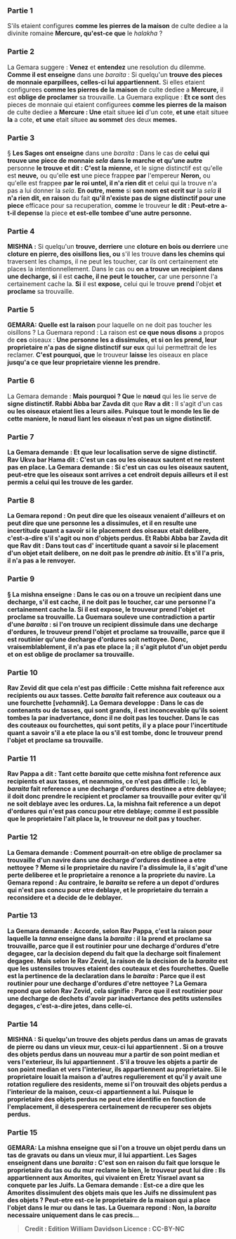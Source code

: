
### Partie 1
S'ils etaient configures <b>comme les pierres de la maison</b> de culte dediee a la divinite romaine <b>Mercure, qu'est-ce que</b> le <i>halakha</i> ?

### Partie 2
La Gemara suggere : <b>Venez</b> et <b>entendez</b> une resolution du dilemme. <b>Comme il est enseigne</b> dans une <i>baraita</i> : Si quelqu'un <b>trouve des pieces de monnaie eparpillees, celles-ci lui appartiennent.</b> Si elles etaient configurees <b>comme les pierres de la maison</b> de culte dediee a <b>Mercure,</b> il est <b>oblige de proclamer</b> sa trouvaille. La Guemara explique : <b>Et ce sont</b> des pieces de monnaie qui etaient configurees <b>comme les pierres de la maison</b> de culte dediee a <b>Mercure : Une</b> etait situee <b>ici</b> d'un cote, <b>et une</b> etait situee <b>la</b> a cote, <b>et une</b> etait situee <b>au sommet</b> des deux <b>memes.</b>

### Partie 3
§ <b>Les Sages ont enseigne</b> dans une <i>baraita</i> : Dans le cas de <b>celui qui trouve une piece de monnaie <i>sela</i></b> <b>dans le marche et qu'une autre</b> personne <b>le trouve et dit : C'est la mienne,</b> et le signe distinctif est qu'elle est <b>neuve,</b> ou qu'elle <b>est</b> une piece frappee <b>par</b> l'empereur <b>Neron,</b> ou qu'elle est frappee <b>par le roi untel, il n'a rien dit</b> et celui qui la trouve n'a pas a lui donner la <i>sela</i>. <b>En outre, meme</b> si <b>son nom est ecrit sur</b> la <i>sela</i> <b>il n'a rien dit, en raison</b> du fait <b>qu'il n'existe pas de signe distinctif pour une piece</b> efficace pour sa recuperation, <b>comme</b> le trouveur <b>le dit : Peut-etre a-t-il depense</b> la piece <b>et est-elle tombee d'une autre personne.</b>

### Partie 4
<strong>MISHNA :</strong> Si quelqu'un <b>trouve, derriere</b> une <b>cloture en bois ou derriere</b> une <b>cloture en pierre, des oisillons lies, ou</b> s'il les trouve <b>dans les chemins qui</b> traversent les champs, il ne peut les toucher,</b> car ils ont certainement ete places la intentionnellement. Dans le cas ou <b>on a trouve un recipient dans une decharge, si</b> il est <b>cache, il ne peut le toucher,</b> car une personne l'a certainement cache la. <b>Si</b> il est <b>expose,</b> celui qui le trouve <b>prend</b> l'objet <b>et proclame</b> sa trouvaille.

### Partie 5
<strong>GEMARA:</strong> <b>Quelle est la raison</b> pour laquelle on ne doit pas toucher les oisillons ? La Guemara repond : La raison est <b>ce que nous disons</b> a propos de <b>ces</b> oiseaux : <b>Une personne les a dissimules, et si on les prend, leur proprietaire n'a pas de signe distinctif sur eux</b> qui lui permettrait de les reclamer. <b>C'est pourquoi, que</b> le trouveur <b>laisse</b> les oiseaux en place <b>jusqu'a ce que leur proprietaire vienne les prendre.</b>

### Partie 6
La Gemara demande : <b>Mais pourquoi ? Que</b> le <b>nœud</b> qui les lie serve de <b>signe distinctif. Rabbi Abba bar Zavda dit</b> que <b>Rav a dit :</b> Il s'agit d'un cas <b>ou les oiseaux etaient <b>lies a leurs ailes. Puisque tout le monde les lie</b> de <b>cette</b> maniere, le nœud liant les oiseaux n'est pas un signe distinctif.

### Partie 7
La Gemara demande : <b>Et que</b> leur <b>localisation</b> serve de <b>signe distinctif. Rav Ukva bar Hama dit :</b> C'est un cas <b>ou</b> les oiseaux <b>sautent</b> et ne restent pas en place. La Gemara demande : <b>Si</b> c'est un cas <b>ou</b> les oiseaux <b>sautent,</b> peut-etre que les oiseaux <b>sont arrives</b> a cet endroit <b>depuis ailleurs et</b> il <b>est permis</b> a celui qui les trouve de les garder.

### Partie 8
La Gemara repond : <b>On peut dire que</b> les oiseaux <b>venaient d'ailleurs et on peut dire</b> que <b>une personne les a dissimules, et</b> il en resulte <b>une incertitude</b> quant a savoir si le <b>placement</b> des oiseaux etait delibere, c'est-a-dire s'il s'agit ou non d'objets perdus. <b>Et Rabbi Abba bar Zavda dit</b> que <b>Rav dit :</b> Dans <b>tout</b> cas d' <b>incertitude</b> quant a savoir si le <b>placement</b> d'un objet etait delibere, on <b>ne doit pas le prendre</b> <b><i>ab initio</i>. Et s'il l'a pris</b>, il n'a pas a le <b>renvoyer</b>.

### Partie 9
§ La mishna enseigne : Dans le cas ou <b>on a trouve un recipient dans une decharge, s'il</b> est <b>cache, il ne doit pas le toucher,</b> car une personne l'a certainement cache la. <b>Si</b> il est <b>expose,</b> le trouveur <b>prend</b> l'objet <b>et proclame</b> sa trouvaille. La Guemara <b>souleve une contradiction</b> a partir d'une <i>baraita</i> : si l'on <b>trouve un recipient dissimule dans une decharge d'ordures,</b> le trouveur <b>prend</b> l'objet <b>et proclame</b> sa trouvaille, <b>parce que</b> il est <b>routinier</b> qu'une <b>decharge d'ordures soit nettoyee. </b> Donc, vraisemblablement, il n'a pas ete place la ; il s'agit plutot d'un objet perdu et on est oblige de proclamer sa trouvaille.

### Partie 10
<b>Rav Zevid dit</b> que cela n'est <b>pas difficile : Cette</b> mishna fait reference <b>aux recipients ou aux tasses. Cette</b> <i>baraita</i> fait reference <b>aux couteaux ou a une fourchette [<i>vehamnik</i>].</b> La Gemara developpe : <b>Dans</b> le cas de <b>contenants ou de tasses,</b> qui sont grands, il est inconcevable qu'ils soient tombes la par inadvertance, donc <b>il ne doit pas les toucher</b>. <b>Dans</b> le cas des <b>couteaux ou fourchettes,</b> qui sont petits, il y a place pour l'incertitude quant a savoir s'il a ete place la ou s'il est tombe, donc le trouveur <b>prend</b> l'objet <b>et proclame</b> sa trouvaille.

### Partie 11
<b>Rav Pappa a dit :</b> Tant <b>cette</b> <i>baraita</i> <b>que cette</b> mishna font reference <b>aux recipients et aux tasses, et</b> neanmoins, ce n'est <b>pas difficile : Ici,</b> le <i>baraita</i> fait reference <b>a une decharge d'ordures destinee a etre deblayee;</b> il doit donc prendre le recipient et proclamer sa trouvaille pour eviter qu'il ne soit deblaye avec les ordures. <b>La,</b> la mishna fait reference <b>a un depot d'ordures qui n'est pas concu pour etre deblaye;</b> comme il est possible que le proprietaire l'ait place la, le trouveur ne doit pas y toucher.

### Partie 12
La Gemara demande : Comment pourrait-on etre oblige de proclamer sa trouvaille d'un navire dans une <b>decharge d'ordures destinee a etre nettoyee ?</b> Meme si le proprietaire du navire l'a dissimule la, il s'agit d'une <b>perte deliberee</b> et le proprietaire a renonce a la propriete du navire. La Gemara repond : <b>Au contraire,</b> le <i>baraita</i> se refere a <b>un depot d'ordures qui n'est pas concu pour etre deblaye, et</b> le proprietaire du terrain <b>a reconsidere</b> et a decide <b>de le deblayer.</b>

### Partie 13
La Gemara demande : <b>Accorde, selon Rav Pappa, c'est</b> la raison <b>pour laquelle la</b> <i>tanna</i> <b>enseigne</b> dans la <i>baraita</i> : il la prend et proclame sa trouvaille, <b>parce que</b> il est <b>routinier</b> pour <b>une decharge d'ordures d'etre degagee,</b> car la decision depend du fait que la decharge soit finalement degagee. <b>Mais selon le Rav Zevid,</b> la raison de la decision de la <i>baraita</i> est que les ustensiles trouves etaient des couteaux et des fourchettes. <b>Quelle</b> est la pertinence de la declaration dans le <i>baraita</i> : <b>Parce que</b> il est <b>routinier</b> pour <b>une decharge d'ordures d'etre nettoyee ?</b> La Gemara repond que selon Rav Zevid, cela signifie : <b>Parce que</b> il est <b>routinier</b> pour <b>une decharge de dechets</b> d'avoir par inadvertance <b>des petits ustensiles degages,</b> c'est-a-dire jetes, <b>dans celle-ci.</b>

### Partie 14
<strong>MISHNA :</strong> Si quelqu'un <b>trouve</b> des objets perdus <b>dans un amas</b> de gravats de pierre <b>ou dans un vieux mur, ceux-ci</b> lui appartiennent <b>. </b> Si <b>on a trouve</b> des objets perdus <b>dans un nouveau mur a partir de son point median et vers l'exterieur,</b> ils lui appartiennent <b>.</b> S'il a trouve les objets <b>a partir de son point median et vers l'interieur,</b> ils appartiennent <b>au proprietaire. Si</b> le proprietaire <b>louait</b> la maison <b>a d'autres</b> regulierement et qu'il y avait une rotation reguliere des residents, <b>meme</b> si l'on trouvait des objets perdus <b>a l'interieur de la maison, ceux-ci</b> appartiennent <b>a lui.</b> Puisque le proprietaire des objets perdus ne peut etre identifie en fonction de l'emplacement, il desesperera certainement de recuperer ses objets perdus.

### Partie 15
<strong>GEMARA:</strong> La mishna enseigne que si l'on a trouve un objet perdu dans un tas de gravats ou dans un vieux mur, il lui appartient. Les Sages <b>enseignent</b> dans une <i>baraita</i> : C'est son <b>en raison</b> du fait <b>que</b> lorsque le proprietaire du tas ou du mur reclame le bien, le trouveur <b>peut lui dire : Ils</b> appartiennent <b>aux Amorites,</b> qui vivaient en Eretz Yisrael avant sa conquete par les Juifs. La Gemara demande : <b>Est-ce a dire</b> que les <b>Amorites dissimulent</b> des objets mais que les <b>Juifs ne dissimulent pas</b> des objets ? Peut-etre est-ce le proprietaire de la maison qui a place l'objet dans le mur ou dans le tas. La Guemara repond : <b>Non,</b> la <i>baraita</i> <b>necessaire</b> uniquement dans le cas precis...

>Credit : Edition William Davidson
>Licence : CC-BY-NC